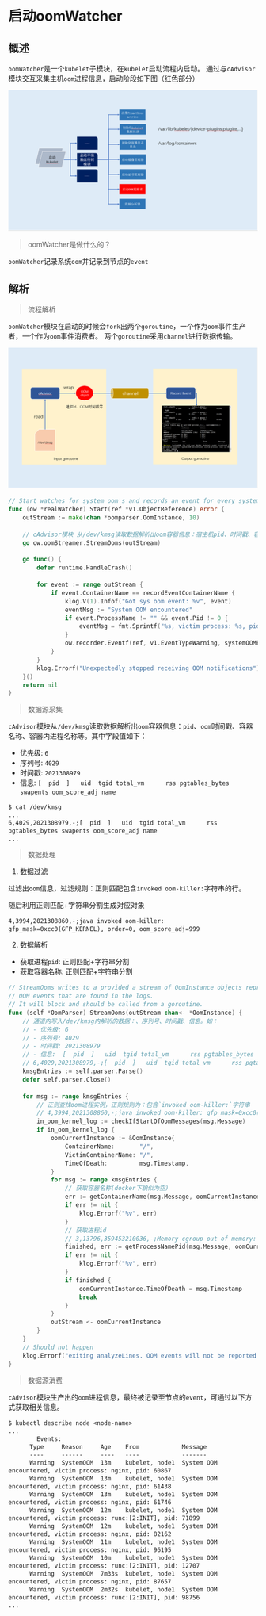 # 启动oomWatcher

## 概述

`oomWatcher`是一个`kubelet`子模块，在`kubelet`启动流程内启动。
通过与`cAdvisor`模块交互采集主机`oom`进程信息，启动阶段如下图（红色部分）

![](images/boot-oomWatcher.png)

> oomWatcher是做什么的？

`oomWatcher`记录系统`oom`并记录到节点的`event`

## 解析

> 流程解析

`oomWatcher`模块在启动的时候会`fork`出两个`goroutine`，一个作为`oom`事件生产者，一个作为`oom`事件消费者。
两个`goroutine`采用`channel`进行数据传输。

![](images/oomWatcher-transfer.png)

```go
// Start watches for system oom's and records an event for every system oom encountered.
func (ow *realWatcher) Start(ref *v1.ObjectReference) error {
	outStream := make(chan *oomparser.OomInstance, 10)

	// cAdvisor模块 从/dev/kmsg读取数据解析出oom容器信息：宿主机pid、时间戳、容器名称、容器内进程名称
	go ow.oomStreamer.StreamOoms(outStream)
	
	go func() {
		defer runtime.HandleCrash()

		for event := range outStream {
			if event.ContainerName == recordEventContainerName {
				klog.V(1).Infof("Got sys oom event: %v", event)
				eventMsg := "System OOM encountered"
				if event.ProcessName != "" && event.Pid != 0 {
					eventMsg = fmt.Sprintf("%s, victim process: %s, pid: %d", eventMsg, event.ProcessName, event.Pid)
				}
				ow.recorder.Eventf(ref, v1.EventTypeWarning, systemOOMEvent, eventMsg)
			}
		}
		klog.Errorf("Unexpectedly stopped receiving OOM notifications")
	}()
	return nil
}
```

> 数据源采集

`cAdvisor`模块从`/dev/kmsg`读取数据解析出`oom`容器信息：`pid`、`oom`时间戳、容器名称、容器内进程名称等。其中字段值如下：

- 优先级: `6`
- 序列号: `4029`
- 时间戳: `2021308979`
- 信息:  `[  pid  ]   uid  tgid total_vm      rss pgtables_bytes swapents oom_score_adj name`

```shell
$ cat /dev/kmsg
...
6,4029,2021308979,-;[  pid  ]   uid  tgid total_vm      rss pgtables_bytes swapents oom_score_adj name
...
```

> 数据处理

1. 数据过滤

过滤出`oom`信息，过滤规则：正则匹配包含`invoked oom-killer:`字符串的行。

随后利用正则匹配+字符串分割生成对应对象

```
4,3994,2021308860,-;java invoked oom-killer: gfp_mask=0xcc0(GFP_KERNEL), order=0, oom_score_adj=999
```

2. 数据解析

- 获取进程`pid`: 正则匹配+字符串分割
- 获取容器名称: 正则匹配+字符串分割

```go
// StreamOoms writes to a provided a stream of OomInstance objects representing
// OOM events that are found in the logs.
// It will block and should be called from a goroutine.
func (self *OomParser) StreamOoms(outStream chan<- *OomInstance) {
	// 通道内写入/dev/kmsg内解析的数据：、序列号、时间戳、信息。如：
	// - 优先级: 6
	// - 序列号: 4029
	// - 时间戳: 2021308979
	// - 信息:  [  pid  ]   uid  tgid total_vm      rss pgtables_bytes swapents oom_score_adj name
	// 6,4029,2021308979,-;[  pid  ]   uid  tgid total_vm      rss pgtables_bytes swapents oom_score_adj name
	kmsgEntries := self.parser.Parse()
	defer self.parser.Close()

	for msg := range kmsgEntries {
		// 正则查找oom进程实例，正则规则为：包含`invoked oom-killer:`字符串
		// 4,3994,2021308860,-;java invoked oom-killer: gfp_mask=0xcc0(GFP_KERNEL), order=0, oom_score_adj=999
		in_oom_kernel_log := checkIfStartOfOomMessages(msg.Message)
		if in_oom_kernel_log {
			oomCurrentInstance := &OomInstance{
				ContainerName:       "/",
				VictimContainerName: "/",
				TimeOfDeath:         msg.Timestamp,
			}
			for msg := range kmsgEntries {
				// 获取容器名称(docker下貌似为空)
				err := getContainerName(msg.Message, oomCurrentInstance)
				if err != nil {
					klog.Errorf("%v", err)
				}
				// 获取进程id
				// 3,13796,359453210036,-;Memory cgroup out of memory: Killed process 61746 (nginx) total-vm:10668kB, anon-rss:892kB, file-rss:12kB, shmem-rss:0kB, UID:0 pgtables:56kB oom_score_adj:999
				finished, err := getProcessNamePid(msg.Message, oomCurrentInstance)
				if err != nil {
					klog.Errorf("%v", err)
				}
				if finished {
					oomCurrentInstance.TimeOfDeath = msg.Timestamp
					break
				}
			}
			outStream <- oomCurrentInstance
		}
	}
	// Should not happen
	klog.Errorf("exiting analyzeLines. OOM events will not be reported.")
}
```

> 数据源消费

`cAdvisor`模块生产出的`oom`进程信息，最终被记录至节点的`event`，可通过以下方式获取相关信息。

```shell
$ kubectl describe node <node-name>
...
		Events:
	  Type     Reason     Age    From            Message
	  ----     ------     ----   ----            -------
	  Warning  SystemOOM  13m    kubelet, node1  System OOM encountered, victim process: nginx, pid: 60867
	  Warning  SystemOOM  13m    kubelet, node1  System OOM encountered, victim process: nginx, pid: 61438
	  Warning  SystemOOM  13m    kubelet, node1  System OOM encountered, victim process: nginx, pid: 61746
	  Warning  SystemOOM  12m    kubelet, node1  System OOM encountered, victim process: runc:[2:INIT], pid: 71899
	  Warning  SystemOOM  12m    kubelet, node1  System OOM encountered, victim process: nginx, pid: 82162
	  Warning  SystemOOM  11m    kubelet, node1  System OOM encountered, victim process: nginx, pid: 96195
	  Warning  SystemOOM  10m    kubelet, node1  System OOM encountered, victim process: runc:[2:INIT], pid: 12707
	  Warning  SystemOOM  7m33s  kubelet, node1  System OOM encountered, victim process: nginx, pid: 87657
	  Warning  SystemOOM  2m32s  kubelet, node1  System OOM encountered, victim process: runc:[2:INIT], pid: 98756
...
```